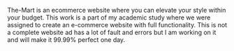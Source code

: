 The-Mart is an ecommerce website where you can elevate your style within your budget.
          This work is a part of my academic study where we were assigned to create an e-commerce website with full functionality. This is not a complete website ad has a lot of fault and errors but I am working on it and will make it 99.99% perfect one day.
